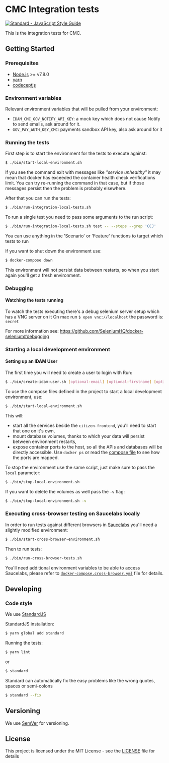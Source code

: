 # CMC Integration tests

[![Standard - JavaScript Style Guide](https://img.shields.io/badge/code%20style-standard-brightgreen.svg)](http://standardjs.com/)

This is the integration tests for CMC.

## Getting Started

### Prerequisites

* [Node.js](https://nodejs.org/) >= v7.8.0
* [yarn](https://yarnpkg.com/)
* [codeceptjs](http://codecept.io/)

### Environment variables

Relevant environment variables that will be pulled from your environment:
- `IDAM_CMC_GOV_NOTIFY_API_KEY`: a mock key which does not cause Notify to send emails, ask around for it.
- `GOV_PAY_AUTH_KEY_CMC`: payments sandbox API key, also ask around for it

### Running the tests

First step is to start the environment for the tests to execute against:

```bash
$ ./bin/start-local-environment.sh
```

If you see the command exit with messages like *"service unhealthy"*
it may mean that docker has exceeded the container health check verifications limit. 
You can try re-running the command in that case, but if those messages persist then the problem is probably elsewhere.

After that you can run the tests:

```bash
$ ./bin/run-integration-local-tests.sh
```

To run a single test you need to pass some arguments to the run script:
```bash
$ ./bin/run-integration-local-tests.sh test -- --steps --grep 'CCJ'
```
You can use anything in the 'Scenario' or 'Feature' functions to target which tests to run

If you want to shut down the environment use:

```bash
$ docker-compose down 
```

This environment will not persist data between restarts, so when you start again you'll get a fresh environment.

### Debugging

#### Watching the tests running

To watch the tests executing there's a debug selenium server setup which has a VNC server on it
On mac run `$ open vnc://localhost` the password is: `secret`

For more information see:
https://github.com/SeleniumHQ/docker-selenium#debugging

### Starting a local development environment

#### Setting up an IDAM User

The first time you will need to create a user to login with
Run: 
```bash
$ ./bin/create-idam-user.sh [optional-email] [optional-firstname] [optional-lastname]
```

To use the compose files defined in the project to start a local development environment, use:

```bash
$ ./bin/start-local-environment.sh
```

This will:
- start all the services beside the `citizen-frontend`, you'll need to start that one on it's own,
- mount database volumes, thanks to which your data will persist between environment restarts,
- expose container ports to the host, so all the APIs and databases will be directly accessible. Use `docker ps` or read the [compose file](./docker-compose.yml) to see how the ports are mapped.

To stop the environment use the same script, just make sure to pass the `local` parameter:

```bash
$ ./bin/stop-local-environment.sh
```

If you want to delete the volumes as well pass the `-v` flag:

```bash
$ ./bin/stop-local-environment.sh -v
```

### Executing cross-browser testing on Saucelabs locally

In order to run tests against different browsers in [Saucelabs](https://saucelabs.com/) you'll need a slightly modified environment:

```bash
$ ./bin/start-cross-browser-environment.sh
```   

Then to run tests:

```bash
$ ./bin/run-cross-browser-tests.sh
```

You'll need additional environment variables to be able to access Saucelabs, please refer to [`docker-compose.cross-browser.yml`](docker-compose.cross-browser.yml) file for details.

## Developing

### Code style

We use [StandardJS](http://standardjs.com/index.html)

StandardJS installation:

```bash
$ yarn global add standard
```

Running the tests:

```bash
$ yarn lint
```

or

```bash
$ standard
```

Standard can automatically fix the easy problems like the wrong quotes, spaces or semi-colons

```bash
$ standard --fix
```

## Versioning

We use [SemVer](http://semver.org/) for versioning.

## License

This project is licensed under the MIT License - see the [LICENSE](LICENSE.md) file for details

